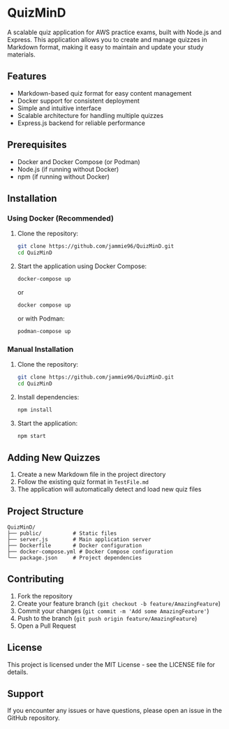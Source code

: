 # QuizMinD

A scalable quiz application for AWS practice exams, built with Node.js and Express. This application allows you to create and manage quizzes in Markdown format, making it easy to maintain and update your study materials.

## Features

- Markdown-based quiz format for easy content management
- Docker support for consistent deployment
- Simple and intuitive interface
- Scalable architecture for handling multiple quizzes
- Express.js backend for reliable performance

## Prerequisites

- Docker and Docker Compose (or Podman)
- Node.js (if running without Docker)
- npm (if running without Docker)

## Installation

### Using Docker (Recommended)

1. Clone the repository:
   ```bash
   git clone https://github.com/jammie96/QuizMinD.git
   cd QuizMinD
   ```

2. Start the application using Docker Compose:
   ```bash
   docker-compose up
   ```
   or
   ```bash
   docker compose up
   ```
   or with Podman:
   ```bash
   podman-compose up
   ```

### Manual Installation

1. Clone the repository:
   ```bash
   git clone https://github.com/jammie96/QuizMinD.git
   cd QuizMinD
   ```

2. Install dependencies:
   ```bash
   npm install
   ```

3. Start the application:
   ```bash
   npm start
   ```

## Adding New Quizzes

1. Create a new Markdown file in the project directory
2. Follow the existing quiz format in `TestFile.md`
3. The application will automatically detect and load new quiz files

## Project Structure

```
QuizMinD/
├── public/          # Static files
├── server.js        # Main application server
├── Dockerfile       # Docker configuration
├── docker-compose.yml # Docker Compose configuration
└── package.json     # Project dependencies
```

## Contributing

1. Fork the repository
2. Create your feature branch (`git checkout -b feature/AmazingFeature`)
3. Commit your changes (`git commit -m 'Add some AmazingFeature'`)
4. Push to the branch (`git push origin feature/AmazingFeature`)
5. Open a Pull Request

## License

This project is licensed under the MIT License - see the LICENSE file for details.

## Support

If you encounter any issues or have questions, please open an issue in the GitHub repository.
